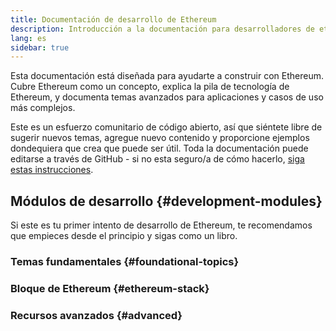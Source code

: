 ```yaml
---
title: Documentación de desarrollo de Ethereum
description: Introducción a la documentación para desarrolladores de ethereum.org.
lang: es
sidebar: true
---
```


Esta documentación está diseñada para ayudarte a construir con Ethereum. Cubre Ethereum como un concepto, explica la pila de tecnología de Ethereum, y documenta temas avanzados para aplicaciones y casos de uso más complejos.

Este es un esfuerzo comunitario de código abierto, así que siéntete libre de sugerir nuevos temas, agregue nuevo contenido y proporcione ejemplos dondequiera que crea que puede ser útil. Toda la documentación puede editarse a través de GitHub - si no esta seguro/a de cómo hacerlo, [ siga estas instrucciones](https://github.com/ethereum/ethereum-org-website/tree/dev/docs/contributing/editing-markdown.md).

## Módulos de desarrollo {#development-modules}

Si este es tu primer intento de desarrollo de Ethereum, te recomendamos que empieces desde el principio y sigas como un libro.

### Temas fundamentales {#foundational-topics}

<DeveloperDocsLinks headerId="foundational-topics" />

### Bloque de Ethereum {#ethereum-stack}

<DeveloperDocsLinks headerId="ethereum-stack" />

### Recursos avanzados {#advanced}

<DeveloperDocsLinks headerId="advanced" />
